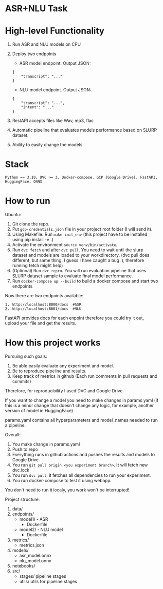 # ASR+NLU Task

# High-level Functionality
1. Run ASR and NLU models on CPU
2. Deploy two endpoints
    - ASR model endpoint. Output JSON: 
    
    ```
    {
        "transcript": "..."
    }
    ```
    - NLU model endpoint. Output JSON: 
    ```
    {
        "transcript": "...",
        "intent": "..."
    }
    ```
3. RestAPI accepts files like Wav, mp3, flac
4. Automatic pipeline that evaluates models performance based on SLURP dataset.
5. Ability to easily change the models


# Stack

    Python == 3.10, DVC >= 3, Docker-compose, GCP (Google Drive), FastAPI, HuggingFace, ONNX

# How to run

Ubuntu:

1. Git clone the repo.
2. Put ```gcp-credentials.json``` file in your project root folder (I will send it).
3. Using Makefile. Run 
    ```make init_env``` (this project have to be installed using pip install -e .)
4. Activate the environment ```source venv/bin/activate```.
5. Run ```dvc fetch``` and after ```dvc pull```. You need to wait until the slurp dataset and models are loaded to your workdirectory. (dvc pull does different, but same thing, I guess I have caught a bug :), therefore running fetch might help)
6. (Optional) Run ```dvc repro```. You will run evaluation pipeline that uses SLURP dataset sample to evaluate final model performance.
7. Run ```docker-compose up --build``` to build a docker compose and start two endpoints.

Now there are two endpoints available:

    1. http://localhost:8000/docs  #ASR
    2. http://localhost:8001/docs  #NLU

FastAPI provides docs for each enpoint therefore you could try it out, upload your file and get the results.


# How this project works 

Pursuing such goals:
1. Be able easily evaluate any experiment and model.
2. Be to reproduce pipeline and results.
3. Keep track of metrics in github (Each run comments in pull requests and commits)

Therefore, for reproducibility I used DVC and Google Drive. 

If you want to change a model you need to make changes in params.yaml (if this is a minor change that doesn't change any logic, for example, another version of model in HuggingFace)

params.yaml contains all hyperparameters and model_names needed to run a pipeline.

Overall:
1. You make change in params.yaml
2. Push to repo
3. Everything runs in github actions and pushes the results and models to Google Drive.
4. You run ```git pull origin <you experiment branch>```. It will fetch new dvc.lock
5. You run ```dvc pull```, it fetches all dependencies to run your experiment.
6. You run docker-compose to test it using webapp.

You don't need to run it localy, you work won't be interrupted!


Project structure:
1. data/
2. endpoints/
    - model1/ - ASR
        - Dockerfile
    - model2/ - NLU model
        - Dockerfile
3. metrics/
    - metrics.json
4. models/
    - asr_model.onnx
    - nlu_model.onnx
5. notebooks/
6. src/
    - stages/
        pipeline stages
    - utils/
        utils for pipeline stages

